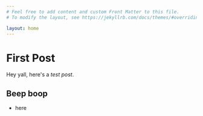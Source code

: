 ```yaml
---
# Feel free to add content and custom Front Matter to this file.
# To modify the layout, see https://jekyllrb.com/docs/themes/#overriding-theme-defaults

layout: home
---
```

# First Post
Hey yall, here's a *test post*.
## Beep boop
- here
